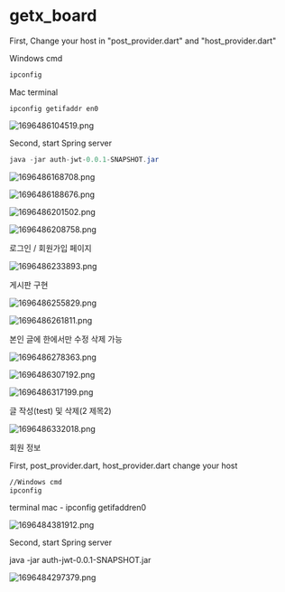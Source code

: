 # getx_board

First, Change your host in "post_provider.dart" and "host_provider.dart"

Windows cmd

```cmd
ipconfig
```

Mac terminal

```terminal
ipconfig getifaddr en0
```

![1696486104519.png](./1696486104519.png)

Second, start Spring server

```java
java -jar auth-jwt-0.0.1-SNAPSHOT.jar
```

![1696486168708.png](./1696486168708.png)

![1696486188676.png](./1696486188676.png)

![1696486201502.png](./1696486201502.png)

![1696486208758.png](./1696486208758.png)

로그인 / 회원가입 페이지

![1696486233893.png](./1696486233893.png)

게시판 구현

![1696486255829.png](./1696486255829.png)

![1696486261811.png](./1696486261811.png)

본인 글에 한에서만 수정 삭제 가능

![1696486278363.png](./1696486278363.png)

![1696486307192.png](./1696486307192.png)

![1696486317199.png](./1696486317199.png)

글 작성(test) 및 삭제(2 제목2)

![1696486332018.png](./1696486332018.png)

회원 정보

First, post_provider.dart, host_provider.dart change your host

```cmd window - ipconfig
//Windows cmd
ipconfig
```

terminal mac - ipconfig getifaddren0

![1696484381912.png](./1696484381912.png)

Second, start Spring server

java -jar auth-jwt-0.0.1-SNAPSHOT.jar

![1696484297379.png](./1696484297379.png)
